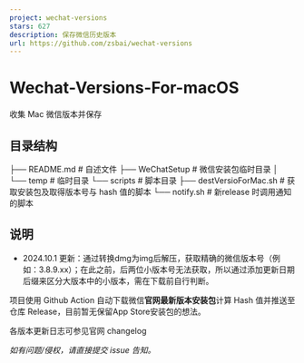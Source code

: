 ```yaml
---
project: wechat-versions
stars: 627
description: 保存微信历史版本
url: https://github.com/zsbai/wechat-versions
---
```


Wechat-Versions-For-macOS
=========================

收集 Mac 微信版本并保存

目录结构
----

├── README.md # 自述文件
├── WeChatSetup # 微信安装包临时目录
│   └── temp # 临时目录
└── scripts   # 脚本目录
    ├── destVersioForMac.sh # 获取安装包及取得版本号与 hash 值的脚本
    └── notify.sh # 新release 时调用通知的脚本

说明
--

-   2024.10.1 更新：通过转换dmg为img后解压，获取精确的微信版本号（例如：3.8.9.xx）；在此之前，后两位小版本号无法获取，所以通过添加更新日期后缀来区分大版本中的小版本，需在下载前自行判断。

项目使用 Github Action 自动下载微信**官网最新版本安装包**计算 Hash 值并推送至仓库 Release，目前暂无保留App Store安装包的想法。

各版本更新日志可参见官网 changelog

_如有问题/侵权，请直接提交 issue 告知。_
